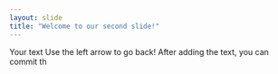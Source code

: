 ```yaml
---
layout: slide
title: "Welcome to our second slide!"
---
```

Your text
Use the left arrow to go back!
After adding the text, you can commit th